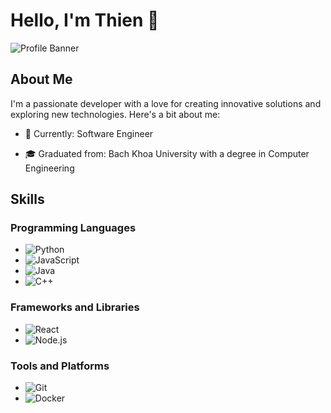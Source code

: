 

<!--
**ngonhatthien120/ngonhatthien120** is a ✨ _special_ ✨ repository because its `README.md` (this file) appears on your GitHub profile.

Here are some ideas to get you started:

- 🔭 I’m currently working on ...
- 🌱 I’m currently learning ...
- 👯 I’m looking to collaborate on ...
- 🤔 I’m looking for help with ...
- 💬 Ask me about ...
- 📫 How to reach me: ...
- 😄 Pronouns: ...
- ⚡ Fun fact: ...
-->

# Hello, I'm Thien 👋

![Profile Banner](https://via.placeholder.com/1200x300.png?text=Welcome+to+My+GitHub+Profile)

## About Me

I'm a passionate developer with a love for creating innovative solutions and exploring new technologies. Here's a bit about me:

- 🌱 Currently: Software Engineer
<!--
- 💼 Working as: [Your Job Title] at [Your Company]
-->
- 🎓 Graduated from: Bach Khoa University with a degree in Computer Engineering
<!--
- 🏆 Achievements: [List any notable achievements, certifications, or awards]
- 💬 Ask me about: [Topics you're knowledgeable about]
-->
## Skills

### Programming Languages
- ![Python](https://img.shields.io/badge/Python-3776AB?style=flat-square&logo=python&logoColor=white)
- ![JavaScript](https://img.shields.io/badge/JavaScript-F7DF1E?style=flat-square&logo=javascript&logoColor=black)
- ![Java](https://img.shields.io/badge/Java-007396?style=flat-square&logo=java&logoColor=white)
- ![C++](https://img.shields.io/badge/C++-00599C?style=flat-square&logo=cplusplus&logoColor=white)

### Frameworks and Libraries
- ![React](https://img.shields.io/badge/React-20232A?style=flat-square&logo=react&logoColor=61DAFB)
- ![Node.js](https://img.shields.io/badge/Node.js-339933?style=flat-square&logo=nodedotjs&logoColor=white)


### Tools and Platforms
- ![Git](https://img.shields.io/badge/Git-F05032?style=flat-square&logo=git&logoColor=white)
- ![Docker](https://img.shields.io/badge/Docker-2496ED?style=flat-square&logo=docker&logoColor=white)
<!--
- ![AWS](https://img.shields.io/badge/AWS-232F3E?style=flat-square&logo=amazonaws&logoColor=white)

## Projects

### [Project 1 Name](https://github.com/yourusername/project1)
A brief description of what the project does and its main features.

### [Project 2 Name](https://github.com/yourusername/project2)
A brief description of what the project does and its main features.

## Contact Me

Feel free to reach out to me through any of the following platforms:

- ![LinkedIn](https://img.shields.io/badge/LinkedIn-0077B5?style=flat-square&logo=linkedin&logoColor=white) [LinkedIn](https://www.linkedin.com/in/yourprofile)
- ![Twitter](https://img.shields.io/badge/Twitter-1DA1F2?style=flat-square&logo=twitter&logoColor=white) [Twitter](https://twitter.com/yourprofile)
- ![Email](https://img.shields.io/badge/Email-D14836?style=flat-square&logo=gmail&logoColor=white) your.email@example.com

![GitHub Stats](https://github-readme-stats.vercel.app/api?username=yourusername&show_icons=true&theme=radical)

![Top Languages](https://github-readme-stats.vercel.app/api/top-langs/?username=yourusername&layout=compact&theme=radical)

---

⭐️ From [Your Name](https://github.com/yourusername)
-->
